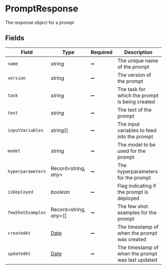 # PromptResponse

The response object for a prompt


## Fields

| Field                                                                                         | Type                                                                                          | Required                                                                                      | Description                                                                                   |
| --------------------------------------------------------------------------------------------- | --------------------------------------------------------------------------------------------- | --------------------------------------------------------------------------------------------- | --------------------------------------------------------------------------------------------- |
| `name`                                                                                        | *string*                                                                                      | :heavy_minus_sign:                                                                            | The unique name of the prompt                                                                 |
| `version`                                                                                     | *string*                                                                                      | :heavy_minus_sign:                                                                            | The version of the prompt                                                                     |
| `task`                                                                                        | *string*                                                                                      | :heavy_minus_sign:                                                                            | The task for which the prompt is being created                                                |
| `text`                                                                                        | *string*                                                                                      | :heavy_minus_sign:                                                                            | The text of the prompt                                                                        |
| `inputVariables`                                                                              | *string*[]                                                                                    | :heavy_minus_sign:                                                                            | The input variables to feed into the prompt                                                   |
| `model`                                                                                       | *string*                                                                                      | :heavy_minus_sign:                                                                            | The model to be used for the prompt                                                           |
| `hyperparameters`                                                                             | Record<string, *any*>                                                                         | :heavy_minus_sign:                                                                            | The hyperparameters for the prompt                                                            |
| `isDeployed`                                                                                  | *boolean*                                                                                     | :heavy_minus_sign:                                                                            | Flag indicating if the prompt is deployed                                                     |
| `fewShotExamples`                                                                             | Record<string, *any*>[]                                                                       | :heavy_minus_sign:                                                                            | The few shot examples for the prompt                                                          |
| `createdAt`                                                                                   | [Date](https://developer.mozilla.org/en-US/docs/Web/JavaScript/Reference/Global_Objects/Date) | :heavy_minus_sign:                                                                            | The timestamp of when the prompt was created                                                  |
| `updatedAt`                                                                                   | [Date](https://developer.mozilla.org/en-US/docs/Web/JavaScript/Reference/Global_Objects/Date) | :heavy_minus_sign:                                                                            | The timestamp of when the prompt was last updated                                             |